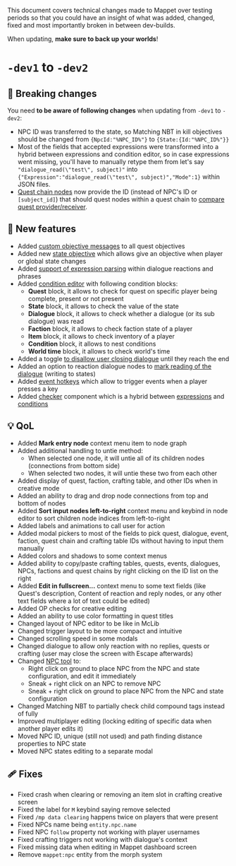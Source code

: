 This document covers technical changes made to Mappet over testing periods so that you could have an insight of what was added, changed, fixed and most importantly broken in between dev-builds. 

When updating, **make sure to back up your worlds**!

# `-dev1` to `-dev2`

## 🔨 Breaking changes

You need **to be aware of following changes** when updating from `-dev1` to `-dev2`:

* NPC ID was transferred to the state, so Matching NBT in kill objectives should be changed from `{NpcId:"%NPC_ID%"}` to `{State:{Id:"%NPC_ID%"}}`
* Most of the fields that accepted expressions were transformed into a hybrid between expressions and condition editor, so in case expressions went missing, you'll have to manually retype them from let's say `"dialogue_read(\"test\", subject)"` into `{"Expression":"dialogue_read(\"test\", subject)","Mode":1}` within JSON files.
* [Quest chain nodes](./Dialogues#quest-chain-node) now provide the ID (instead of NPC's ID or `[subject_id]`) that should quest nodes within a quest chain to [compare quest provider/receiver](Quest-chains#mechanics).

## 🥵 New features 

* Added [custom objective messages](./Quests#custom-objective-messages) to all quest objectives
* Added new [state objective](./Quests#state-objective) which allows give an objective when player or global state changes
* Added [support of expression parsing](./Dialogues#content-expressions) within dialogue reactions and phrases
* Added [condition editor](./Conditions) with following condition blocks:
    * **Quest** block, it allows to check for quest on specific player being complete, present or not present
    * **State** block, it allows to check the value of the state
    * **Dialogue** block, it allows to check whether a dialogue (or its sub dialogue) was read
    * **Faction** block, it allows to check faction state of a player
    * **Item** block, it allows to check inventory of a player
    * **Condition** block, it allows to nest conditions
    * **World time** block, it allows to check world's time
* Added a toggle [to disallow user closing dialogue](./Dialogues#disallowing-player-to-close-the-dialogue) until they reach the end
* Added an option to reaction dialogue nodes to [mark reading of the dialogue](./Dialogues#dialogue-reading) (writing to states)
* Added [event hotkeys](./Event-hotkeys) which allow to trigger events when a player presses a key
* Added [checker](./Checker) component which is a hybrid between [expressions](./Expressions) and [conditions](./Conditions)

## 💡 QoL

* Added **Mark entry node** context menu item to node graph
* Added additional handling to untie method:
    * When selected one node, it will untie all of its children nodes (connections from bottom side)
    * When selected two nodes, it will untie these two from each other
* Added display of quest, faction, crafting table, and other IDs when in creative mode
* Added an ability to drag and drop node connections from top and bottom of nodes
* Added **Sort input nodes left-to-right** context menu and keybind in node editor to sort children node indices from left-to-right
* Added labels and animations to call user for action
* Added modal pickers to most of the fields to pick quest, dialogue, event, faction, quest chain and crafting table IDs without having to input them manually
* Added colors and shadows to some context menus
* Added ability to copy/paste crafting tables, quests, events, dialogues, NPCs, factions and quest chains by right clicking on the ID list on the right
* Added **Edit in fullscreen...** context menu to some text fields (like Quest's description, Content of reaction and reply nodes, or any other text fields where a lot of text could be edited)
* Added OP checks for creative editing
* Added an ability to use color formatting in quest titles
* Changed layout of NPC editor to be like in McLib
* Changed trigger layout to be more compact and intuitive
* Changed scrolling speed in some modals
* Changed dialogue to allow only reaction with no replies, quests or crafting (user may close the screen with Escape afterwards)
* Changed [NPC tool](./NPC-tool#spawning-and-editing-npcs) to:
    * Right click on ground to place NPC from the NPC and state configuration, and edit it immediately
    * Sneak + right click on an NPC to remove NPC
    * Sneak + right click on ground to place NPC from the NPC and state configuration
* Changed Matching NBT to partially check child compound tags instead of fully
* Improved multiplayer editing (locking editing of specific data when another player edits it)
* Moved NPC ID, unique (still not used) and path finding distance properties to NPC state
* Moved NPC states editing to a separate modal

## 🩹 Fixes

* Fixed crash when clearing or removing an item slot in crafting creative screen
* Fixed the label for `M` keybind saying remove selected
* Fixed `/mp data clearing` happens twice on players that were present 
* Fixed NPCs name being `entity.npc.name`
* Fixed NPC `follow` property not working with player usernames
* Fixed crafting triggers not working with dialogue's context
* Fixed missing data when editing in Mappet dashboard screen
* Remove `mappet:npc` entity from the morph system
